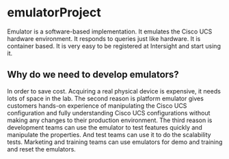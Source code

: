 # emulatorProject

Emulator is a software-based implementation. It emulates the Cisco UCS hardware environment. It responds to queries just like hardware. It is container based. It is very easy to be registered at Intersight and start using it. 


## Why do we need to develop emulators?
In order to save cost. Acquiring a real physical device is expensive, it needs lots of space in the lab. The second reason is platform emulator gives customers hands-on experience of manipulating the Cisco UCS configuration and fully understanding Cisco UCS configurations without making any changes to their production environment. The third reason is development teams can use the emulator to test features quickly and manipulate the properties. And test teams can use it to do the scalability tests. Marketing and training teams can use emulators for demo and training and reset the emulators. 
